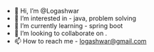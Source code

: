 - 👋 Hi, I’m @Logashwar
- 👀 I’m interested in - java, problem solving
- 🌱 I’m currently learning - spring boot
- 💞️ I’m looking to collaborate on .
- 📫 How to reach me - logashwar@gmail.com

<!---
Logashwar/Logashwar is a ✨ special ✨ repository because its `README.md` (this file) appears on your GitHub profile.
You can click the Preview link to take a look at your changes.
--->
